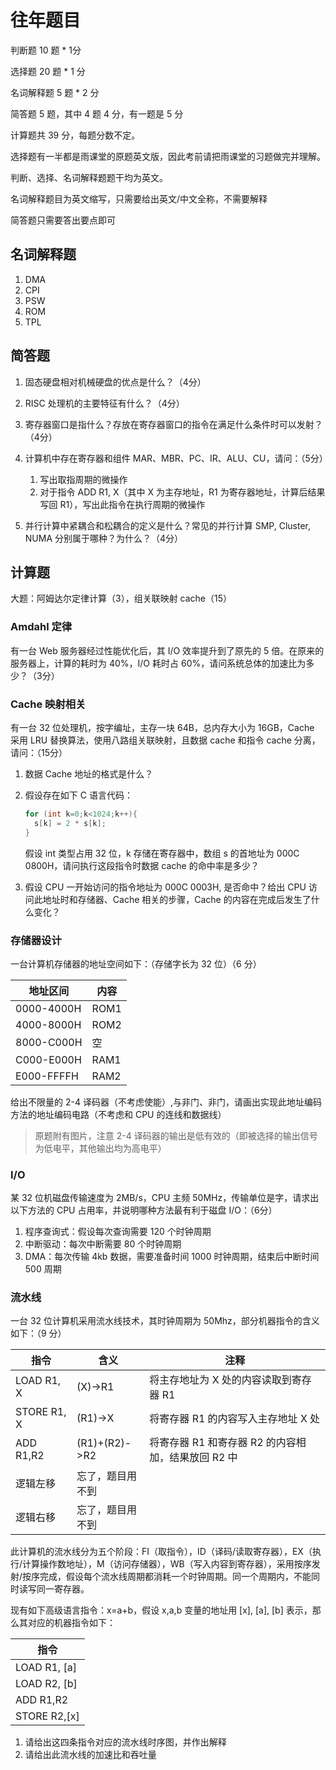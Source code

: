 # 往年题目

判断题 10 题 * 1分

选择题 20 题 * 1 分

名词解释题 5 题 * 2 分

简答题 5 题，其中 4 题 4 分，有一题是 5 分

计算题共 39 分，每题分数不定。

选择题有一半都是雨课堂的原题英文版，因此考前请把雨课堂的习题做完并理解。

判断、选择、名词解释题题干均为英文。

名词解释题目为英文缩写，只需要给出英文/中文全称，不需要解释

简答题只需要答出要点即可

## 名词解释题

1. DMA
2. CPI
3. PSW
4. ROM
5. TPL 

## 简答题

1. 固态硬盘相对机械硬盘的优点是什么？（4分）
2. RISC 处理机的主要特征有什么？（4分）
3. 寄存器窗口是指什么？存放在寄存器窗口的指令在满足什么条件时可以发射？（4分）
4. 计算机中存在寄存器和组件 MAR、MBR、PC、IR、ALU、CU，请问：（5分）
   1. 写出取指周期的微操作
   2. 对于指令 ADD R1, X（其中 X 为主存地址，R1 为寄存器地址，计算后结果写回 R1），写出此指令在执行周期的微操作

5. 并行计算中紧耦合和松耦合的定义是什么？常见的并行计算 SMP, Cluster, NUMA 分别属于哪种？为什么？（4分）

## 计算题

 大题：阿姆达尔定律计算（3），组关联映射 cache（15）

### Amdahl 定律

有一台 Web 服务器经过性能优化后，其 I/O 效率提升到了原先的 5 倍。在原来的服务器上，计算的耗时为 40%，I/O 耗时占 60%，请问系统总体的加速比为多少？（3分）

### Cache 映射相关

有一台 32 位处理机，按字编址，主存一块 64B，总内存大小为 16GB，Cache 采用 LRU 替换算法，使用八路组关联映射，且数据 cache 和指令 cache 分离，请问：（15分）

1. 数据 Cache 地址的格式是什么？

2. 假设存在如下 C 语言代码：

   ```c 
   for (int k=0;k<1024;k++){
     s[k] = 2 * s[k];
   }
   ```

   假设 int 类型占用 32 位，k 存储在寄存器中，数组 s 的首地址为 000C 0800H，请问执行这段指令时数据 cache 的命中率是多少？

3. 假设 CPU 一开始访问的指令地址为 000C 0003H,  是否命中？给出 CPU 访问此地址时和存储器、Cache 相关的步骤，Cache 的内容在完成后发生了什么变化？

### 存储器设计

 一台计算机存储器的地址空间如下：（存储字长为 32 位）（6 分）

| 地址区间   | 内容 |
| ---------- | ---- |
| 0000-4000H | ROM1 |
| 4000-8000H | ROM2 |
| 8000-C000H | 空   |
| C000-E000H | RAM1 |
| E000-FFFFH | RAM2 |

给出不限量的 2-4 译码器（不考虑使能）,与非门、非门，请画出实现此地址编码方法的地址编码电路（不考虑和 CPU 的连线和数据线）

> 原题附有图片，注意 2-4 译码器的输出是低有效的（即被选择的输出信号为低电平，其他输出均为高电平）

### I/O

某 32 位机磁盘传输速度为 2MB/s，CPU 主频 50MHz，传输单位是字，请求出以下方法的 CPU 占用率，并说明哪种方法最有利于磁盘 I/O：（6分）

1. 程序查询式：假设每次查询需要 120 个时钟周期
2. 中断驱动：每次中断需要 80 个时钟周期
3. DMA：每次传输 4kb 数据，需要准备时间 1000 时钟周期，结束后中断时间 500 周期

### 流水线

一台 32 位计算机采用流水线技术，其时钟周期为 50Mhz，部分机器指令的含义如下：（9 分）

| 指令        | 含义             | 注释                                               |
| ----------- | ---------------- | -------------------------------------------------- |
| LOAD R1, X  | (X)->R1          | 将主存地址为 X 处的内容读取到寄存器 R1             |
| STORE R1, X | (R1)->X          | 将寄存器 R1 的内容写入主存地址 X 处                |
| ADD R1,R2   | (R1)+(R2)->R2    | 将寄存器 R1 和寄存器 R2 的内容相加，结果放回 R2 中 |
| 逻辑左移    | 忘了，题目用不到 |                                                    |
| 逻辑右移    | 忘了，题目用不到 |                                                    |

此计算机的流水线分为五个阶段：FI（取指令），ID（译码/读取寄存器），EX（执行/计算操作数地址），M（访问存储器），WB（写入内容到寄存器），采用按序发射/按序完成，假设每个流水线周期都消耗一个时钟周期。同一个周期内，不能同时读写同一寄存器。

现有如下高级语言指令：x=a+b，假设 x,a,b 变量的地址用 [x], [a], [b] 表示，那么其对应的机器指令如下：

| 指令         |
| ------------ |
| LOAD R1, [a] |
| LOAD R2, [b] |
| ADD R1,R2    |
| STORE R2,[x] |

1. 请给出这四条指令对应的流水线时序图，并作出解释
2. 请给出此流水线的加速比和吞吐量

